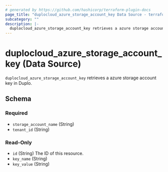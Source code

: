 ```yaml
---
# generated by https://github.com/hashicorp/terraform-plugin-docs
page_title: "duplocloud_azure_storage_account_key Data Source - terraform-provider-duplocloud"
subcategory: ""
description: |-
  duplocloud_azure_storage_account_key retrieves a azure storage account key in Duplo.
---
```


# duplocloud_azure_storage_account_key (Data Source)

`duplocloud_azure_storage_account_key` retrieves a azure storage account key in Duplo.



<!-- schema generated by tfplugindocs -->
## Schema

### Required

- `storage_account_name` (String)
- `tenant_id` (String)

### Read-Only

- `id` (String) The ID of this resource.
- `key_name` (String)
- `key_value` (String)
